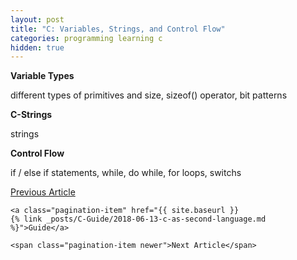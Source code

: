 ```yaml
---
layout: post
title: "C: Variables, Strings, and Control Flow"
categories: programming learning c
hidden: true
---
```


<p class="head1"><b>Variable Types</b></p>
different types of primitives and size,
sizeof() operator,
bit patterns 
<p class="head1"><b>C-Strings</b><p>
strings 
<p class="head1"><b>Control Flow</b><p>
if / else if statements,
while,
do while,
for loops,
switchs


<div class="pagination">
    <a class="pagination-item older" href="{{ site.baseurl }}
    {% link _posts/C-Guide/2018-06-13-getting-start-c.md %}">Previous Article</a>

    <a class="pagination-item" href="{{ site.baseurl }}
    {% link _posts/C-Guide/2018-06-13-c-as-second-language.md %}">Guide</a>

<!--    <a class="pagination-item newer">Next Page</a> -->
    <span class="pagination-item newer">Next Article</span>

</div>

